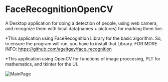 # FaceRecognitionOpenCV

A Desktop application for doing a detection of people, using web camera,
and recognize them with local data(names + pictures) for marking them live.

*This application using FaceRecognition Library for the basic algorithm.
 So, to ensure the program will run, you have to install that Library.
 FOR MORE INFO: https://github.com/ageitgey/face_recognition
 

*This application using OpenCV for functions of image proccesing, PLT for mathematics, and tkinter for the UI.

![MainPage](https://user-images.githubusercontent.com/55482825/75922854-8a6b7b00-5e6c-11ea-9ba0-9ce916cafd3c.JPG)
